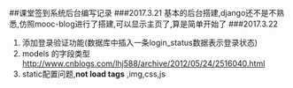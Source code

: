 ##课堂签到系统后台编写记录
###2017.3.21
基本的后台搭建,django还不是不熟悉,仿照mooc-blog进行了搭建,可以显示主页了,算是简单开始了
###2017.3.22
1. 添加登录验证功能(数据库中插入一条login_status数据表示登录状态)
2. models 的字段类型 http://www.cnblogs.com/lhj588/archive/2012/05/24/2516040.html
3. static配置问题,**not load tags** ,img,css,js